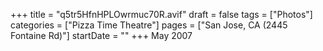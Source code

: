 +++
title = "q5tr5HfnHPLOwrmuc70R.avif"
draft = false
tags = ["Photos"]
categories = ["Pizza Time Theatre"]
pages = ["San Jose, CA (2445 Fontaine Rd)"]
startDate = ""
+++
May 2007
